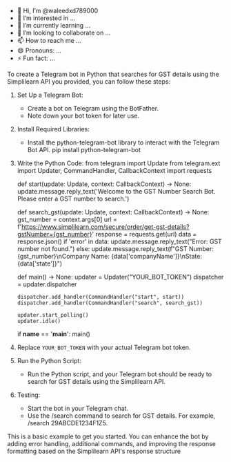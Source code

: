 - 👋 Hi, I’m @waleedxd789000
- 👀 I’m interested in ...
- 🌱 I’m currently learning ...
- 💞️ I’m looking to collaborate on ...
- 📫 How to reach me ...
- 😄 Pronouns: ...
- ⚡ Fun fact: ...

<!---
waleedxd789000/waleedxd789000 is a ✨ special ✨ repository because its `README.md` (this file) appears on your GitHub profile.
You can click the Preview link to take a look at your changes.
--->
To create a Telegram bot in Python that searches for GST details using the Simplilearn API you provided, you can follow these steps:

1. Set Up a Telegram Bot:
   - Create a bot on Telegram using the BotFather.
   - Note down your bot token for later use.

2. Install Required Libraries:
   - Install the python-telegram-bot library to interact with the Telegram Bot API.
     pip install python-telegram-bot   
3. Write the Python Code:
     from telegram import Update
   from telegram.ext import Updater, CommandHandler, CallbackContext   import requests

   def start(update: Update, context: CallbackContext) -> None:
       update.message.reply_text('Welcome to the GST Number Search Bot. Please enter a GST number to search.')

   def search_gst(update: Update, context: CallbackContext) -> None:
       gst_number = context.args[0]
       url = f'https://www.simplilearn.com/secure/order/get-gst-details?gstNumber={gst_number}'
       response = requests.get(url)
       data = response.json()
       if 'error' in data:
           update.message.reply_text("Error: GST number not found.")
       else:
           update.message.reply_text(f"GST Number: {gst_number}\nCompany Name: {data['companyName']}\nState: {data['state']}")

   def main() -> None:
       updater = Updater("YOUR_BOT_TOKEN")
       dispatcher = updater.dispatcher

       dispatcher.add_handler(CommandHandler("start", start))
       dispatcher.add_handler(CommandHandler("search", search_gst))

       updater.start_polling()
       updater.idle()

   if __name__ == '__main__':
       main()
   
4. Replace `YOUR_BOT_TOKEN` with your actual Telegram bot token.

5. Run the Python Script:
   - Run the Python script, and your Telegram bot should be ready to search for GST details using the Simplilearn API.

6. Testing:
   - Start the bot in your Telegram chat.
   - Use the /search <GST number> command to search for GST details. For example, /search 29ABCDE1234F1Z5.

This is a basic example to get you started. You can enhance the bot by adding error handling, additional commands, and improving the response formatting based on the Simplilearn API's response structure
